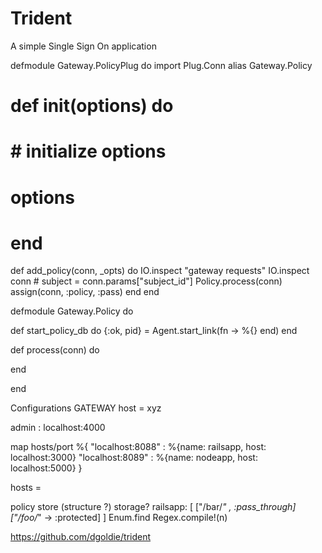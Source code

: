 # Trident

A simple Single Sign On application

defmodule Gateway.PolicyPlug do
  import Plug.Conn
  alias Gateway.Policy

  # def init(options) do
  #   # initialize options

  #   options
  # end

  def add_policy(conn, _opts) do
    IO.inspect "gateway requests"
    IO.inspect conn
    # subject = conn.params["subject_id"]
    Policy.process(conn)
    assign(conn, :policy, :pass)
  end
end

defmodule Gateway.Policy do

  def start_policy_db do
    {:ok, pid} = Agent.start_link(fn -> %{} end)
  end

  def process(conn) do

  end

end

Configurations
GATEWAY host = xyz

admin : localhost:4000

map hosts/port
%{
"localhost:8088" : %{name: railsapp, host: localhost:3000}
"localhost:8089" : %{name: nodeapp, host: localhost:5000}
}

hosts = 

policy store (structure ?) storage?
railsapp: [
["/bar/*" , :pass_through]
["/foo/*" -> :protected]
]
Enum.find
Regex.compile!(n)

https://github.com/dgoldie/trident



